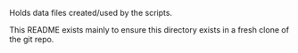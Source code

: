 Holds data files created/used by the scripts.

This README exists mainly to ensure this directory exists in a fresh clone of the git repo.
